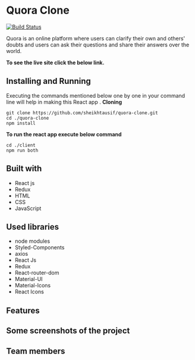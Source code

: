 # Quora Clone

[![Build Status](https://travis-ci.org/joemccann/dillinger.svg?branch=master)](https://travis-ci.org/joemccann/dillinger)

Quora is an online platform where users can clarify their own and others' doubts and users can ask their questions and share their answers over the world.

**To see the live site click the below link.**



## Installing and Running

Executing the commands mentioned below one by one in your command line will help in making this React app .
**Cloning**

```
git clone https://github.com/sheikhtausif/quora-clone.git
cd ./quora-clone
npm install
```

**To run the react app execute below command**

```
cd ./client
npm run both
```

## Built with
<ul>
  <li>React js</li>
  <li>Redux</li>
  <li>HTML</li>
  <li>CSS</li>
  <li>JavaScript</li>
</ul>

## Used libraries
<ul>
  <li>node modules</li>
  <li>Styled-Components</li>
  <li>axios</li>
  <li>React Js</li>
  <li>Redux</li>
  <li>React-router-dom</li>
  <li>Material-UI</li>
  <li>Material-Icons</li>
  <li>React Icons</li>
</ul>

## Features
<!-- <ul>
  <li>Signin/Signup</li>
  <li>Hotel search across world's cities</li>
  <li>Hotel Booking</li>
  <li>Filter hotels list by their ratings, hotel name and price etc.</li>
</ul> -->

  
## Some screenshots of the project
<!-- <img src="./Screenshots/Home1.png" />
<img src="./Screenshots/Home2.png" />
<img src="./Screenshots/HotelLists.png" />
<img src="./Screenshots/HotelList1.png" />
<img src="./Screenshots/RoomDetails.png" />
<img src="./Screenshots/RoomReserve.png" />
<img src="./Screenshots/HotelRoomImages.png" />
<img src="./Screenshots/Signin.png" />
<img src="./Screenshots/Sign_up.png" />
 -->
## Team members
<!-- <ul>
  <li>Chandan Gupta</li>
    <ul>
      <li>Gmail (gupta.chandan1499@gmail.com)</li>
      <li>Github <a href="https://github.com/chandan1499">https://github.com/chandan1499</a></li>
    </ul>
  <li>Aditya Kumar</li>
    <ul>
      <li>Gmail (onlyaditya001@gmail.com)</li>
      <li>Github <a href="https://github.com/onlyaditya">https://github.com/onlyaditya</a></li>
    </ul>
  <li>Mohd Tausif</li>
    <ul>
      <li>Gmail (mohammadtausif14@gmail.com)</li>
      <li>Github <a href="https://github.com/sheikhtausif">https://github.com/sheikhtausif</a></li>
    </ul>
  <li>Millind</li>
    <ul>
      <li>Gmail (milinddev1011@gmail.com)</li>
      <li>Github <a href="https://github.com/Milind-dev">https://github.com/Milind-dev</a></li>
    </ul>
</ul>

## Read project blog
<a href="https://chandan1499.hashnode.dev/travelocity-clone">Travelocity_clone blog</a>
 -->
